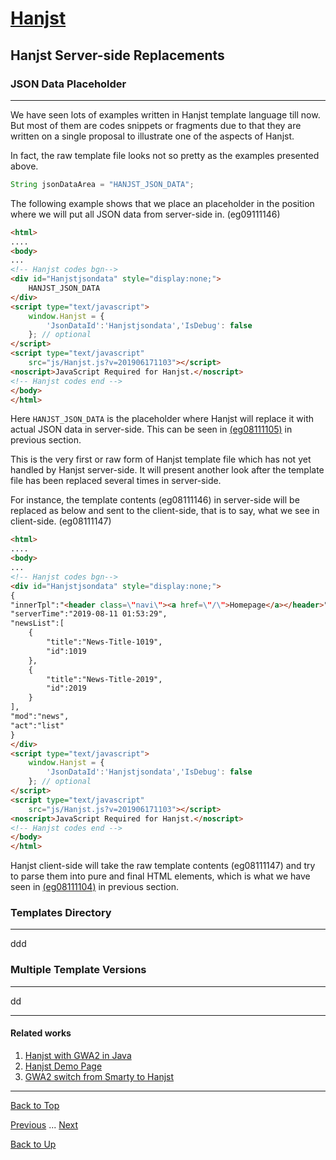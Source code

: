 # [Hanjst](/hanjst/index)
## Hanjst Server-side Replacements
### JSON Data Placeholder
---
We have seen lots of examples written in Hanjst template language till now. But most of them are codes snippets or fragments due to that they are written on a single proposal to illustrate one of the aspects of Hanjst.

In fact, the raw template file looks not so pretty as the examples presented above.

```java
String jsonDataArea = "HANJST_JSON_DATA";
```

The following example shows that we place an placeholder in the position where we will put all JSON data from server-side in. (eg09111146)

```html
<html>
....
<body>
...
<!-- Hanjst codes bgn-->
<div id="Hanjstjsondata" style="display:none;">
	HANJST_JSON_DATA
</div>
<script type="text/javascript">
    window.Hanjst = {
	    'JsonDataId':'Hanjstjsondata','IsDebug': false
    }; // optional
</script>
<script type="text/javascript" 
	src="js/Hanjst.js?v=201906171103"></script>
<noscript>JavaScript Required for Hanjst.</noscript>
<!-- Hanjst codes end -->
</body>
</html>
```

Here `HANJST_JSON_DATA` is the placeholder where Hanjst will replace it with actual JSON data in server-side. This can be seen in [(eg08111105)](./hanjst-class) in previous section.

This is the very first or raw form of Hanjst template file which has not yet handled by Hanjst server-side. It will present another look after the template file has been replaced several times in server-side.

For instance, the template contents (eg08111146) in server-side will be replaced as below and sent to the client-side, that is to say, what we see in client-side. (eg08111147)

```html
<html>
....
<body>
...
<!-- Hanjst codes bgn-->
<div id="Hanjstjsondata" style="display:none;">
{
"innerTpl":"<header class=\"navi\"><a href=\"/\">Homepage</a></header>",
"serverTime":"2019-08-11 01:53:29",
"newsList":[
	{
		"title":"News-Title-1019",
		"id":1019
	},
	{
		"title":"News-Title-2019",
		"id":2019
	}
],
"mod":"news",
"act":"list"
}
</div>
<script type="text/javascript">
    window.Hanjst = {
	    'JsonDataId':'Hanjstjsondata','IsDebug': false
    }; // optional
</script>
<script type="text/javascript" 
	src="js/Hanjst.js?v=201906171103"></script>
<noscript>JavaScript Required for Hanjst.</noscript>
<!-- Hanjst codes end -->
</body>
</html>
```

Hanjst client-side will take the raw template contents (eg08111147) and try to parse them into pure and final HTML elements, which is what we have seen in [(eg08111104)](./hanjst-class) in previous section.
  

### Templates Directory
---
ddd


### Multiple Template Versions
---

dd

---

#### Related works

1. [Hanjst with GWA2 in Java](https://github.com/wadelau/GWA2/tree/master/java)
2. [Hanjst Demo Page](https://ufqi.com/dev/hanjst/)
3. [GWA2 switch from Smarty to Hanjst](https://ufqi.com/blog/gwa2-8-years-with-smarty-to-hanjst/)

---

[Back to Top](/hanjst/hanjst-function-replacement)

[Previous](./hanjst-class) ... [Next](./)

[Back to Up](/hanjst/index)

<!--stackedit_data:
eyJoaXN0b3J5IjpbLTEzMjA4OTc1MDUsNDYwNTgyMDYzLDE1Nj
Y4MTA3MTcsLTgyNjYxNzA3NF19
-->